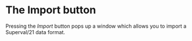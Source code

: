 # The Import button

Pressing the _Import_ button pops up a window which allows you to import a
Superval/21 data format.
